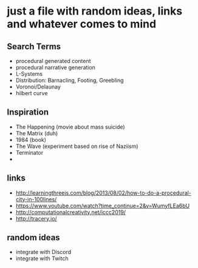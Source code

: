 # just a file with random ideas, links and whatever comes to mind

## Search Terms
- procedural generated content
- procedural narrative generation
- L-Systems
- Distribution: Barnacling, Footing, Greebling
- Voronoi/Delaunay
- hilbert curve

## Inspiration
- The Happening (movie about mass suicide)
- The Matrix (duh)
- 1984 (book)
- The Wave (experiment based on rise of Naziism)
- Terminator
- 
## links
- http://learningthreejs.com/blog/2013/08/02/how-to-do-a-procedural-city-in-100lines/
- https://www.youtube.com/watch?time_continue=2&v=WumyfLEa6bU
- http://computationalcreativity.net/iccc2019/
- http://tracery.io/

## random ideas
- integrate with Discord
- integrate with Twitch
